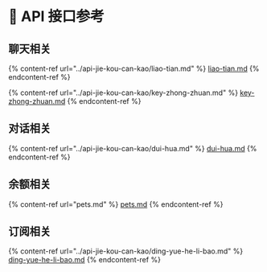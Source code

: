 # 📖 API 接口参考

## 聊天相关

{% content-ref url="../api-jie-kou-can-kao/liao-tian.md" %}
[liao-tian.md](../api-jie-kou-can-kao/liao-tian.md)
{% endcontent-ref %}

{% content-ref url="../api-jie-kou-can-kao/key-zhong-zhuan.md" %}
[key-zhong-zhuan.md](../api-jie-kou-can-kao/key-zhong-zhuan.md)
{% endcontent-ref %}

## 对话相关

{% content-ref url="../api-jie-kou-can-kao/dui-hua.md" %}
[dui-hua.md](../api-jie-kou-can-kao/dui-hua.md)
{% endcontent-ref %}

## 余额相关

{% content-ref url="pets.md" %}
[pets.md](pets.md)
{% endcontent-ref %}

## 订阅相关

{% content-ref url="../api-jie-kou-can-kao/ding-yue-he-li-bao.md" %}
[ding-yue-he-li-bao.md](../api-jie-kou-can-kao/ding-yue-he-li-bao.md)
{% endcontent-ref %}
